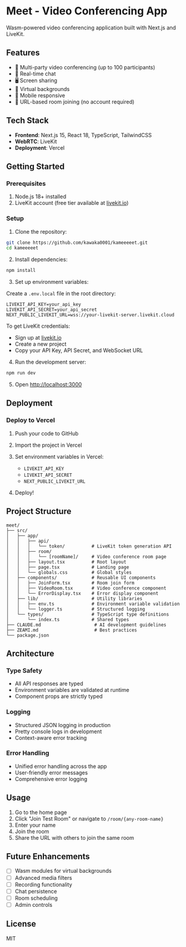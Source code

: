 # Meet - Video Conferencing App

Wasm-powered video conferencing application built with Next.js and LiveKit.

## Features

- 🎥 Multi-party video conferencing (up to 100 participants)
- 💬 Real-time chat
- 🖥️ Screen sharing
- 🎨 Virtual backgrounds
- 📱 Mobile responsive
- 🔗 URL-based room joining (no account required)

## Tech Stack

- **Frontend**: Next.js 15, React 18, TypeScript, TailwindCSS
- **WebRTC**: LiveKit
- **Deployment**: Vercel

## Getting Started

### Prerequisites

1. Node.js 18+ installed
2. LiveKit account (free tier available at [livekit.io](https://livekit.io))

### Setup

1. Clone the repository:
```bash
git clone https://github.com/kawaka0001/kameeeeet.git
cd kameeeeet
```

2. Install dependencies:
```bash
npm install
```

3. Set up environment variables:

Create a `.env.local` file in the root directory:

```env
LIVEKIT_API_KEY=your_api_key
LIVEKIT_API_SECRET=your_api_secret
NEXT_PUBLIC_LIVEKIT_URL=wss://your-livekit-server.livekit.cloud
```

To get LiveKit credentials:
- Sign up at [livekit.io](https://livekit.io)
- Create a new project
- Copy your API Key, API Secret, and WebSocket URL

4. Run the development server:
```bash
npm run dev
```

5. Open [http://localhost:3000](http://localhost:3000)

## Deployment

### Deploy to Vercel

1. Push your code to GitHub

2. Import the project in Vercel

3. Set environment variables in Vercel:
   - `LIVEKIT_API_KEY`
   - `LIVEKIT_API_SECRET`
   - `NEXT_PUBLIC_LIVEKIT_URL`

4. Deploy!

## Project Structure

```
meet/
├── src/
│   ├── app/
│   │   ├── api/
│   │   │   └── token/          # LiveKit token generation API
│   │   ├── room/
│   │   │   └── [roomName]/     # Video conference room page
│   │   ├── layout.tsx          # Root layout
│   │   ├── page.tsx            # Landing page
│   │   └── globals.css         # Global styles
│   ├── components/             # Reusable UI components
│   │   ├── JoinForm.tsx        # Room join form
│   │   ├── VideoRoom.tsx       # Video conference component
│   │   └── ErrorDisplay.tsx    # Error display component
│   ├── lib/                    # Utility libraries
│   │   ├── env.ts              # Environment variable validation
│   │   └── logger.ts           # Structured logging
│   └── types/                  # TypeScript type definitions
│       └── index.ts            # Shared types
├── CLAUDE.md                    # AI development guidelines
├── ZEAMI.md                     # Best practices
└── package.json
```

## Architecture

### Type Safety
- All API responses are typed
- Environment variables are validated at runtime
- Component props are strictly typed

### Logging
- Structured JSON logging in production
- Pretty console logs in development
- Context-aware error tracking

### Error Handling
- Unified error handling across the app
- User-friendly error messages
- Comprehensive error logging

## Usage

1. Go to the home page
2. Click "Join Test Room" or navigate to `/room/{any-room-name}`
3. Enter your name
4. Join the room
5. Share the URL with others to join the same room

## Future Enhancements

- [ ] Wasm modules for virtual backgrounds
- [ ] Advanced media filters
- [ ] Recording functionality
- [ ] Chat persistence
- [ ] Room scheduling
- [ ] Admin controls

## License

MIT
